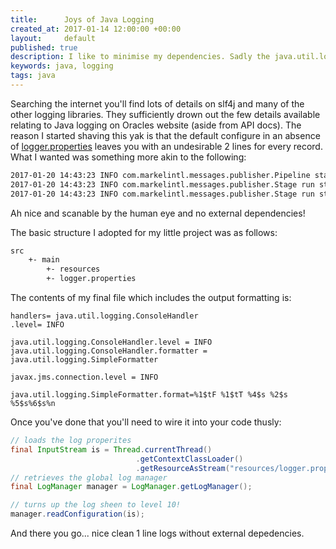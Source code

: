 ```yaml
---
title:      Joys of Java Logging
created_at: 2017-01-14 12:00:00 +00:00
layout:     default
published: true
description: I like to minimise my dependencies. Sadly the java.util.logging library is rather sparse on documentation when it comes to Uberjars. Read on for how I tamed this particular beast (more of a rabbit than a big cat).
keywords: java, logging
tags: java
---
```


Searching the internet you'll find lots of details on slf4j and many of the other logging libraries. They sufficiently drown out the few details available relating to Java logging on Oracles website (aside from API docs). The reason I started shaving this yak is that the default configure in an absence of [logger.properties](https://docs.oracle.com/cd/E19717-01/819-7753/gcblo/) leaves you with an undesirable 2 lines for every record. What I wanted was something more akin to the following:

```bash
2017-01-20 14:43:23 INFO com.markelintl.messages.publisher.Pipeline start executing 3 stages
2017-01-20 14:43:23 INFO com.markelintl.messages.publisher.Stage run startup - acme.VendorStage
2017-01-20 14:43:23 INFO com.markelintl.messages.publisher.Stage run startup - acme.MapStage
```

Ah nice and scanable by the human eye and no external dependencies!

The basic structure I adopted for my little project was as follows:

```bash
src
    +- main
        +- resources
        +- logger.properties
```

The contents of my final file which includes the output formatting is:

 ```properties
handlers= java.util.logging.ConsoleHandler
.level= INFO

java.util.logging.ConsoleHandler.level = INFO
java.util.logging.ConsoleHandler.formatter = java.util.logging.SimpleFormatter

javax.jms.connection.level = INFO

java.util.logging.SimpleFormatter.format=%1$tF %1$tT %4$s %2$s %5$s%6$s%n
 ```

Once you've done that you'll need to wire it into your code thusly:

```java
// loads the log properites
final InputStream is = Thread.currentThread()
                            .getContextClassLoader()
                            .getResourceAsStream("resources/logger.properties");
// retrieves the global log manager
final LogManager manager = LogManager.getLogManager();

// turns up the log sheen to level 10!
manager.readConfiguration(is);
```

And there you go... nice clean 1 line logs without external depedencies.
